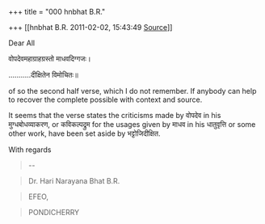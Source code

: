 +++
title = "000 hnbhat B.R."

+++
[[hnbhat B.R.	2011-02-02, 15:43:49 [Source](https://groups.google.com/g/bvparishat/c/7dBs5gC2R68)]]



Dear All

  

वोपदेवमहाग्राहग्रस्तो माधवदिग्गजः।

...........दीक्षितेन विमोचितः॥

  

of so the second half verse, which I do not remember. If anybody can help to recover the complete possible with context and source.

  

It seems that the verse states the criticisms made by वोपदेव in his मुग्धबोधव्याकरण, or कविकल्पद्रुम for the usages given by माधव in his धातुवृत्ति or some other work, have been set aside by भट्टोजिदीक्षित.

  

With regards

  

  

> --

> Dr. Hari Narayana Bhat B.R.

> EFEO,

> PONDICHERRY

